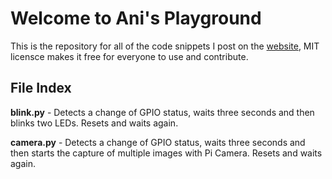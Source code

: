 # Welcome to Ani's Playground

This is the repository for all of the code snippets I post on the [website](http://anisplayground.wordpress.com), MIT licensce makes it free for everyone to use and contribute.

## File Index

**blink.py** - Detects a change of GPIO status, waits three seconds and then blinks two LEDs. Resets and waits again.

**camera.py** - Detects a change of GPIO status, waits three seconds and then starts the capture of multiple images with Pi Camera. Resets and waits again.
